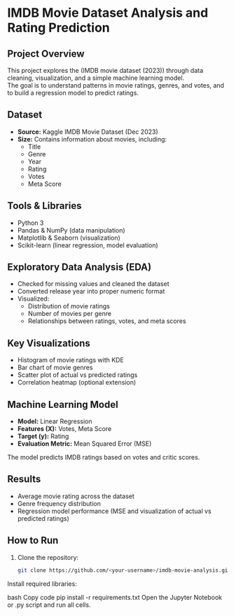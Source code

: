 
# IMDB Movie Dataset Analysis and Rating Prediction

## Project Overview
This project explores the (IMDB movie dataset (2023)) through data cleaning, visualization, and a simple machine learning model.  
The goal is to understand patterns in movie ratings, genres, and votes, and to build a regression model to predict ratings.

## Dataset
- **Source:** Kaggle IMDB Movie Dataset (Dec 2023)  
- **Size:** Contains information about movies, including:
  - Title
  - Genre
  - Year
  - Rating
  - Votes
  - Meta Score

## Tools & Libraries
- Python 3
- Pandas & NumPy (data manipulation)
- Matplotlib & Seaborn (visualization)
- Scikit-learn (linear regression, model evaluation)

## Exploratory Data Analysis (EDA)
- Checked for missing values and cleaned the dataset
- Converted release year into proper numeric format
- Visualized:
  - Distribution of movie ratings
  - Number of movies per genre
  - Relationships between ratings, votes, and meta scores

## Key Visualizations
- Histogram of movie ratings with KDE
- Bar chart of movie genres
- Scatter plot of actual vs predicted ratings
- Correlation heatmap (optional extension)

## Machine Learning Model
- **Model:** Linear Regression
- **Features (X):** Votes, Meta Score  
- **Target (y):** Rating  
- **Evaluation Metric:** Mean Squared Error (MSE)  

The model predicts IMDB ratings based on votes and critic scores.

## Results
- Average movie rating across the dataset
- Genre frequency distribution
- Regression model performance (MSE and visualization of actual vs predicted ratings)

## How to Run
1. Clone the repository:
   ```bash
   git clone https://github.com/<your-username>/imdb-movie-analysis.git
Install required libraries:

bash
Copy code
pip install -r requirements.txt
Open the Jupyter Notebook or .py script and run all cells.
